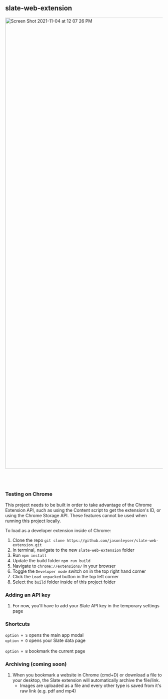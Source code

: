 ## slate-web-extension
<img width="1440" alt="Screen Shot 2021-11-04 at 12 07 26 PM" src="https://user-images.githubusercontent.com/60402678/140395348-5eb0074c-00ce-480a-ad0f-4297b9b9eccb.png">

<br><br>

### Testing on Chrome

This project needs to be built in order to take advantage of the Chrome Extension API, such as using the Content script to get the extension's ID, or using the Chrome Storage API. These features cannot be used when running this project locally.

To load as a developer extension inside of Chrome:

1. Clone the repo `git clone https://github.com/jasonleyser/slate-web-extension.git` <br >
2. In terminal, navigate to the new `slate-web-extension` folder <br >
3. Run `npm install` <br >
4. Update the build folder `npm run build` <br >
5. Navigate to `chrome://extensions/` in your browser <br>
6. Toggle the `Developer mode` switch on in the top right hand corner <br>
7. Click the `Load unpacked` button in the top left corner <br>
8. Select the `build` folder inside of this project folder <br>


### Adding an API key
1. For now, you'll have to add your Slate API key in the temporary settings page

### Shortcuts
`option + S` opens the main app modal <br>
`option + O` opens your Slate data page <br><br>
`option + B` bookmark the current page

### Archiving (coming soon)
1) When you bookmark a website in Chrome (cmd+D) or download a file to your desktop, the Slate extension will automatically archive the file/link.
     - Images are uploaded as a file and every other type is saved from it's raw link (e.g. pdf and mp4) 
